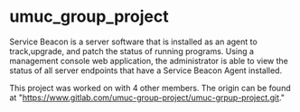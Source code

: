 # umuc_group_project

Service Beacon is a server software that is installed as an agent to track,upgrade, and patch the status of running programs. Using a management console web application, the administrator is able to view the status of all server endpoints that have a Service Beacon Agent installed.

This project was worked on with 4 other members. The origin can be found at "https://www.gitlab.com/umuc-group-project/umuc-grpup-project.git."
